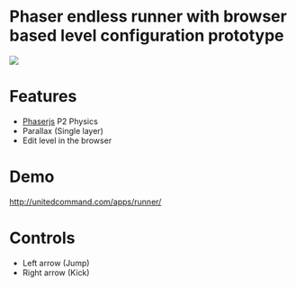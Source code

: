 # Phaser endless runner with browser based level configuration prototype

<img src="http://i.imgur.com/KGRZTPw.png">

# Features
* [Phaserjs](http://phaser.io/) P2 Physics
* Parallax (Single layer)
* Edit level in the browser

# Demo
http://unitedcommand.com/apps/runner/

# Controls
* Left arrow (Jump)
* Right arrow (Kick)
